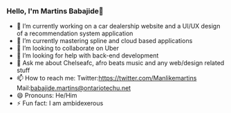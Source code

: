 ### Hello, I'm Martins Babajide👋


- 🔭 I’m currently working on a car dealership website and a UI/UX design of a recommendation system application
- 🌱 I’m currently mastering spline and cloud based applications
- 👯 I’m looking to collaborate on Uber
- 🤔 I’m looking for help with back-end development
- 💬 Ask me about Chelseafc, afro beats music and any web/design related stuff
- 📫 How to reach me: Twitter:https://twitter.com/Manlikemartins Mail:babajide.martins@ontariotechu.net
- 😄 Pronouns: He/Him
- ⚡ Fun fact: I am ambidexerous 


